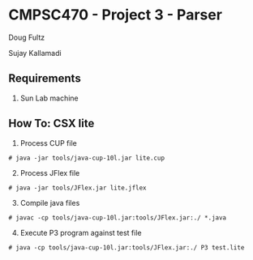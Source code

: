 # CMPSC470 - Project 3 - Parser

Doug Fultz

Sujay Kallamadi

## Requirements

1. Sun Lab machine

## How To: CSX lite

1. Process CUP file

`# java -jar tools/java-cup-10l.jar lite.cup`

2. Process JFlex file

`# java -jar tools/JFlex.jar lite.jflex`

3. Compile java files

`# javac -cp tools/java-cup-10l.jar:tools/JFlex.jar:./ *.java`

4. Execute P3 program against test file

`# java -cp tools/java-cup-10l.jar:tools/JFlex.jar:./ P3 test.lite`
